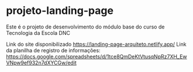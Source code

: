 # projeto-landing-page
Este é o projeto de desenvolvimento do módulo base do curso de Tecnologia da Escola DNC

Link do site disponibilizado https://landing-page-arquiteto.netlify.app/
Link da planilha de registro de informações: https://docs.google.com/spreadsheets/d/1tce8QmDeKtVtusqNpRz7XH_EwVNpw9ef932n7dXYCGw/edit
